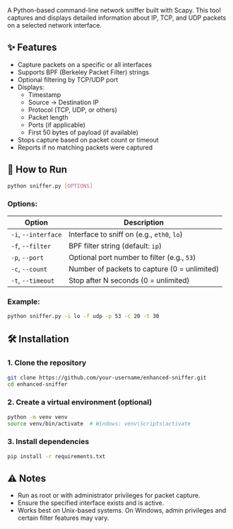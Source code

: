 A Python-based command-line network sniffer built with Scapy. This tool captures and displays detailed information about IP, TCP, and UDP packets on a selected network interface.

## ✨ Features

- Capture packets on a specific or all interfaces
- Supports BPF (Berkeley Packet Filter) strings
- Optional filtering by TCP/UDP port
- Displays:
  - Timestamp
  - Source → Destination IP
  - Protocol (TCP, UDP, or others)
  - Packet length
  - Ports (if applicable)
  - First 50 bytes of payload (if available)
- Stops capture based on packet count or timeout
- Reports if no matching packets were captured

## 🚀 How to Run

```bash
python sniffer.py [OPTIONS]
````

### Options:

| Option              | Description                                  |
| ------------------- | -------------------------------------------- |
| `-i`, `--interface` | Interface to sniff on (e.g., `eth0`, `lo`)   |
| `-f`, `--filter`    | BPF filter string (default: `ip`)            |
| `-p`, `--port`      | Optional port number to filter (e.g., `53`)  |
| `-c`, `--count`     | Number of packets to capture (0 = unlimited) |
| `-t`, `--timeout`   | Stop after N seconds (0 = unlimited)         |

### Example:

```bash
python sniffer.py -i lo -f udp -p 53 -c 20 -t 30
```

## 🛠 Installation

### 1. Clone the repository

```bash
git clone https://github.com/your-username/enhanced-sniffer.git
cd enhanced-sniffer
```

### 2. Create a virtual environment (optional)

```bash
python -m venv venv
source venv/bin/activate  # Windows: venv\Scripts\activate
```

### 3. Install dependencies

```bash
pip install -r requirements.txt
```

## ⚠️ Notes

* Run as root or with administrator privileges for packet capture.
* Ensure the specified interface exists and is active.
* Works best on Unix-based systems. On Windows, admin privileges and certain filter features may vary.
